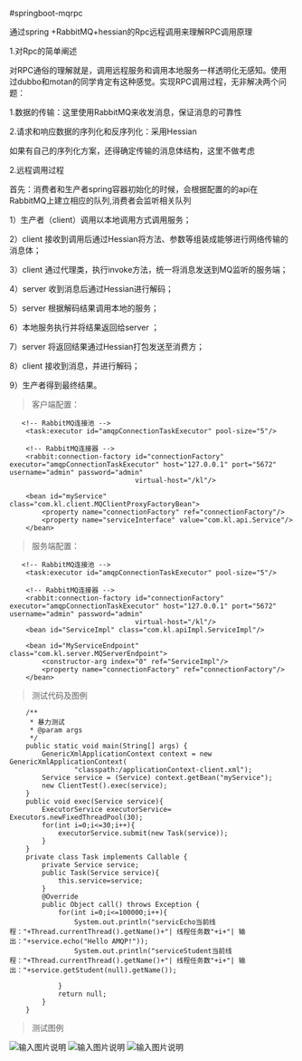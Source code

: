 #springboot-mqrpc

通过spring +RabbitMQ+hessian的Rpc远程调用来理解RPC调用原理

1.对Rpc的简单阐述

对RPC通俗的理解就是，调用远程服务和调用本地服务一样透明化无感知。使用过dubbo和motan的同学肯定有这种感觉。实现RPC调用过程，无非解决两个问题：

1.数据的传输：这里使用RabbitMQ来收发消息，保证消息的可靠性

2.请求和响应数据的序列化和反序列化：采用Hessian

如果有自己的序列化方案，还得确定传输的消息体结构，这里不做考虑

2.远程调用过程

首先：消费者和生产者spring容器初始化的时候，会根据配置的的api在RabbitMQ上建立相应的队列,消费者会监听相关队列

1）生产者（client）调用以本地调用方式调用服务；

2）client 接收到调用后通过Hessian将方法、参数等组装成能够进行网络传输的消息体；

3）client 通过代理类，执行invoke方法，统一将消息发送到MQ监听的服务端；

4）server 收到消息后通过Hessian进行解码；

5）server 根据解码结果调用本地的服务；

6）本地服务执行并将结果返回给server ；

7）server 将返回结果通过Hessian打包发送至消费方；

8）client 接收到消息，并进行解码；

9）生产者得到最终结果。

> 客户端配置：

```
   <!-- RabbitMQ连接池 -->
    <task:executor id="amqpConnectionTaskExecutor" pool-size="5"/>

    <!-- RabbitMQ连接器 -->
    <rabbit:connection-factory id="connectionFactory" executor="amqpConnectionTaskExecutor" host="127.0.0.1" port="5672" username="admin" password="admin"
                               virtual-host="/kl"/>

    <bean id="myService" class="com.kl.client.MQClientProxyFactoryBean">
        <property name="connectionFactory" ref="connectionFactory"/>
        <property name="serviceInterface" value="com.kl.api.Service"/>
    </bean>
```

> 服务端配置：

```
   <!-- RabbitMQ连接池 -->
    <task:executor id="amqpConnectionTaskExecutor" pool-size="5"/>

    <!-- RabbitMQ连接器 -->
    <rabbit:connection-factory id="connectionFactory" executor="amqpConnectionTaskExecutor" host="127.0.0.1" port="5672" username="admin" password="admin"
                               virtual-host="/kl"/>
    <bean id="ServiceImpl" class="com.kl.apiImpl.ServiceImpl"/>

    <bean id="MyServiceEndpoint" class="com.kl.server.MQServerEndpoint">
        <constructor-arg index="0" ref="ServiceImpl"/>
        <property name="connectionFactory" ref="connectionFactory"/>
    </bean>
```
> 测试代码及图例

```
    /**
     * 暴力测试
     * @param args
     */
    public static void main(String[] args) {
        GenericXmlApplicationContext context = new GenericXmlApplicationContext(
                "classpath:/applicationContext-client.xml");
        Service service = (Service) context.getBean("myService");
        new ClientTest().exec(service);
    }
    public void exec(Service service){
        ExecutorService executorService= Executors.newFixedThreadPool(30);
        for(int i=0;i<=30;i++){
            executorService.submit(new Task(service));
        }
    }
    private class Task implements Callable {
        private Service service;
        public Task(Service service){
            this.service=service;
        }
        @Override
        public Object call() throws Exception {
            for(int i=0;i<=100000;i++){
                System.out.println("servicEcho当前线程："+Thread.currentThread().getName()+"| 线程任务数"+i+"| 输出："+service.echo("Hello AMQP!"));
                System.out.println("serviceStudent当前线程："+Thread.currentThread().getName()+"| 线程任务数"+i+"| 输出："+service.getStudent(null).getName());

            }
            return null;
        }
    }
```
> 测试图例

![输入图片说明](https://gitee.com/uploads/images/2017/1221/092323_3bdf8a69_492218.png "屏幕截图.png")
![输入图片说明](https://gitee.com/uploads/images/2017/1221/092348_a2418231_492218.png "屏幕截图.png")
![输入图片说明](https://gitee.com/uploads/images/2017/1221/092412_b107c134_492218.png "屏幕截图.png")